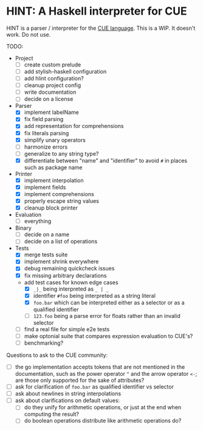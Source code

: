 # HINT: A Haskell interpreter for CUE

HINT is a parser / interpreter for the [CUE language](https://cuelang.org/). This is a WIP. It doesn't work. Do not use.

TODO:
  - Project
    - [ ] create custom prelude
    - [ ] add stylish-haskell configuration
    - [ ] add hlint configuration?
    - [ ] cleanup project config
    - [ ] write documentation
    - [ ] decide on a license
  - Parser
    - [x] implement labelName
    - [x] fix field parsing
    - [x] add representation for comprehensions
    - [x] fix literals parsing
    - [x] simplify unary operators
    - [ ] harmonize errors
    - [ ] generalize to any string type?
    - [x] differentiate between "name" and "identifier" to avoid `#` in places such as package name
  - Printer
    - [x] implement interpolation
    - [x] implement fields
    - [x] implement comprehensions
    - [x] properly escape string values
    - [x] cleanup block printer
  - Evaluation
    - [ ] everything
  - Binary
    - [ ] decide on a name
    - [ ] decide on a list of operations
  - Tests
    - [x] merge tests suite
    - [x] implement shrink everywhere
    - [x] debug remaining quickcheck issues
    - [x] fix missing arbitrary declarations
    - add test cases for known edge cases
      - [x] `_|_` being interpreted as `_ | _`
      - [x] identifier `#foo` being interpreted as a string literal
      - [x] `foo.bar` which can be interpreted either as a selector or as a qualified identifier
      - [ ] `123.foo` being a parse error for floats rather than an invalid selector
    - [ ] find a real file for simple e2e tests
    - [ ] make optonial suite that compares expression evaluation to CUE's?
    - [ ] benchmarking?

Questions to ask to the CUE community:
  - [ ] the go implementation accepts tokens that are not mentioned in the documentation, such as the power operator `^` and the arrow operator `<-`; are those only supported for the sake of attributes?
  - [ ] ask for clarification of `foo.bar` as qualified identifier vs selector
  - [ ] ask about newlines in string interpolations
  - [ ] ask about clarifications on default values:
    - [ ] do they unify for arithmetic operations, or just at the end when computing the result?
    - [ ] do boolean operations distribute like arithmetic operations do?
